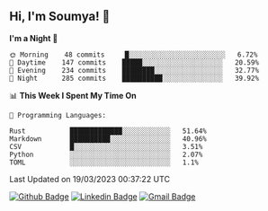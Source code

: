 ## Hi, I'm Soumya! 👋

<!--START_SECTION:waka-->
**I'm a Night 🦉** 

```text
🌞 Morning    48 commits     █░░░░░░░░░░░░░░░░░░░░░░░░   6.72% 
🌆 Daytime    147 commits    █████░░░░░░░░░░░░░░░░░░░░   20.59% 
🌃 Evening    234 commits    ████████░░░░░░░░░░░░░░░░░   32.77% 
🌙 Night      285 commits    ██████████░░░░░░░░░░░░░░░   39.92%

```


📊 **This Week I Spent My Time On** 

```text
💬 Programming Languages: 

Rust           █████████████░░░░░░░░░░░░   51.64% 
Markdown       ██████████░░░░░░░░░░░░░░░   40.96% 
CSV            █░░░░░░░░░░░░░░░░░░░░░░░░   3.51% 
Python         ░░░░░░░░░░░░░░░░░░░░░░░░░   2.07% 
TOML           ░░░░░░░░░░░░░░░░░░░░░░░░░   1.1%
```


 Last Updated on 19/03/2023 00:37:22 UTC
<!--END_SECTION:waka-->

[![Github Badge](https://img.shields.io/badge/-rubyruins-grey?style=for-the-badge&logo=github&logoColor=white&link=https://github.com/rubyruins/)](https://www.github.com/rubyruins/) 
[![Linkedin Badge](https://img.shields.io/badge/-Soumya%20Parekh-0072b1?style=for-the-badge&logo=Linkedin&logoColor=white&link=https://www.linkedin.com/in/Soumya-Parekh/)](https://www.linkedin.com/in/Soumya-Parekh/) 
[![Gmail Badge](https://img.shields.io/badge/-soumyaparekh.me@gmail.com-c14438?style=for-the-badge&logo=Gmail&logoColor=white&link=mailto:soumyaparekh.me@gmail.com)](mailto:soumyaparekh.me@gmail.com) 
